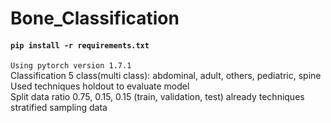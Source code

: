 # Bone_Classification
#### ```pip install -r requirements.txt```  
```Using pytorch version 1.7.1```  
Classification 5 class(multi class): abdominal, adult, others, pediatric, spine  
Used techniques holdout to evaluate model  
Split data ratio 0.75, 0.15, 0.15 (train, validation, test) already techniques stratified sampling data 